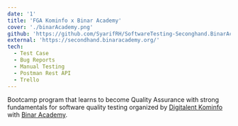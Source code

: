 ```yaml
---
date: '1'
title: 'FGA Kominfo x Binar Academy'
cover: './binarAcademy.png'
github: 'https://github.com/SyarifRH/SoftwareTesting-Seconghand.BinarAcademy'
external: 'https://secondhand.binaracademy.org/'
tech:
  - Test Case
  - Bug Reports
  - Manual Testing
  - Postman Rest API
  - Trello
---
```


Bootcamp program that learns to become Quality Assurance with strong fundamentals for software quality testing organized by [Digitalent Kominfo](https://digitalent.kominfo.go.id/) with [Binar Academy](https://www.binaracademy.com/).
